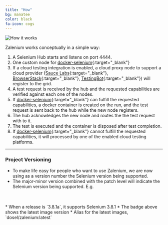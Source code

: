 ```yaml
---
title: "How"
bg: manatee
color: black
fa-icon: cogs
---
```


![How it works](img/how_it_works.gif)

Zalenium works conceptually in a simple way:

1. A Selenium Hub starts and listens on port 4444.
2. One custom node for [docker-selenium](https://github.com/elgalu/docker-selenium){:target="_blank"} 
3. If a cloud testing integration is enabled, a cloud proxy node to support a cloud provider 
([Sauce Labs](https://saucelabs.com/){:target="_blank"},  [BrowserStack](https://www.browserstack.com/){:target="_blank"}, 
[TestingBot](https://testingbot.com/){:target="_blank"}) will register to the grid.
4. A test request is received by the hub and the requested capabilities are verified against each one of the nodes.
5. If [docker-selenium](https://github.com/elgalu/docker-selenium){:target="_blank"} can fulfill the 
requested capabilities, a docker container is created on the run, and the test request is sent back to the hub while 
the new node registers.
5. The hub acknowledges the new node and routes the the test request with to it.
6. The test is executed and the container is disposed after test completion.
7. If [docker-selenium](https://github.com/elgalu/docker-selenium){:target="_blank"} cannot fulfill 
the requested capabilities, it will processed by one of the enabled cloud testing platforms.

***

### Project Versioning
* To make life easy for people who want to use Zalenium, we are now using as a version number the Selenium version
being supported.
* The major-minor version combined with the patch level will indicate the Selenium version being supported. E.g.
<br>
<br>
  * When a release is `3.8.1a`, it supports Selenium 3.8.1
  * The badge above shows the latest image version
  * Alias for the latest images, `dosel/zalenium:latest`
